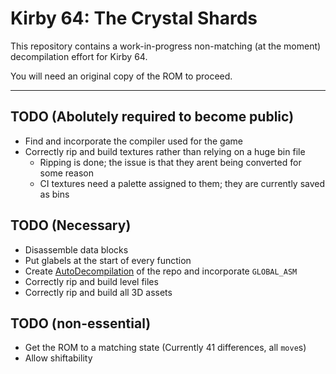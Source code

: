 # Kirby 64: The Crystal Shards

This repository contains a work-in-progress non-matching (at the moment) decompilation effort for Kirby 64.

You will need an original copy of the ROM to proceed.

---

## TODO (Abolutely required to become public)
 - Find and incorporate the compiler used for the game
 - Correctly rip and build textures rather than relying on a huge bin file
   - Ripping is done; the issue is that they arent being converted for some reason
   - CI textures need a palette assigned to them; they are currently saved as bins
 
## TODO (Necessary)
 - Disassemble data blocks
 - Put glabels at the start of every function
 - Create [AutoDecompilation](https://github.com/farisawan-2000/auto-decompiler) of the repo and incorporate `GLOBAL_ASM`
 - Correctly rip and build level files
 - Correctly rip and build all 3D assets
 
## TODO (non-essential)
 - Get the ROM to a matching state (Currently 41 differences, all `move`s)
 - Allow shiftability
